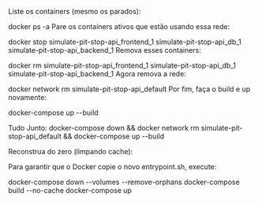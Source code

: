 Liste os containers (mesmo os parados):

docker ps -a
Pare os containers ativos que estão usando essa rede:

docker stop simulate-pit-stop-api_frontend_1 simulate-pit-stop-api_db_1 simulate-pit-stop-api_backend_1
Remova esses containers:

docker rm simulate-pit-stop-api_frontend_1 simulate-pit-stop-api_db_1 simulate-pit-stop-api_backend_1
Agora remova a rede:

docker network rm simulate-pit-stop-api_default
Por fim, faça o build e up novamente:

docker-compose up --build

Tudo Junto:
docker-compose down && docker network rm simulate-pit-stop-api_default && docker-compose up --build


Reconstrua do zero (limpando cache):

Para garantir que o Docker copie o novo entrypoint.sh, execute:

docker-compose down --volumes --remove-orphans
docker-compose build --no-cache
docker-compose up